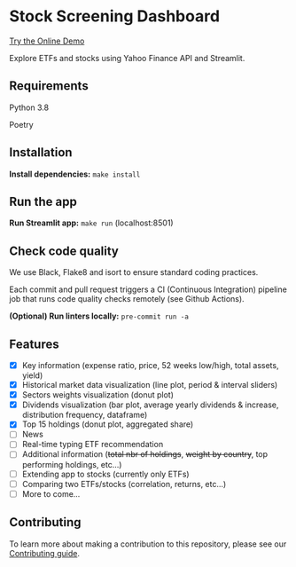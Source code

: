 # Stock Screening Dashboard

[Try the Online Demo](https://fdebrain-stock-screening-dashboard-app-4lotyu.streamlitapp.com/)

Explore ETFs and stocks using Yahoo Finance API and Streamlit.

## Requirements

Python 3.8

Poetry

## Installation

**Install dependencies:** `make install`

## Run the app

**Run Streamlit app:** `make run` (localhost:8501)

## Check code quality

We use Black, Flake8 and isort to ensure standard coding practices.

Each commit and pull request triggers a CI (Continuous Integration) pipeline job that runs code quality checks remotely (see Github Actions).

**(Optional) Run linters locally:** `pre-commit run -a`

## Features

- [x] Key information (expense ratio, price, 52 weeks low/high, total assets, yield)
- [x] Historical market data visualization (line plot, period & interval sliders)
- [x] Sectors weights visualization (donut plot)
- [x] Dividends visualization (bar plot, average yearly dividends & increase, distribution frequency, dataframe)
- [x] Top 15 holdings (donut plot, aggregated share)
- [ ] News
- [ ] Real-time typing ETF recommendation
- [ ] Additional information (~~total nbr of holdings~~, ~~weight by country~~, top performing holdings, etc...)
- [ ] Extending app to stocks (currently only ETFs)
- [ ] Comparing two ETFs/stocks (correlation, returns, etc...)
- [ ] More to come...

## Contributing
To learn more about making a contribution to this repository, please see our [Contributing guide](https://github.com/fdebrain/stock-screening-dashboard/blob/master/CONTRIBUTING.md).
